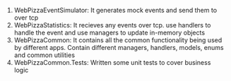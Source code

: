 1. WebPizzaEventSimulator: It generates mock events and send them to over tcp
2. WebPizzaStatistics: It recieves any events over tcp. use handlers to handle the event and use managers to update in-memory objects
3. WebPizzaCommon: It contains all the common functionality being used by different apps. Contain different managers, handlers, models, enums and common utilities
4. WebPizzaCommon.Tests: Written some unit tests to cover business logic
